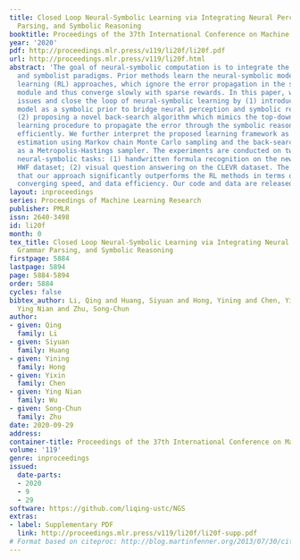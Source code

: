 ```yaml
---
title: Closed Loop Neural-Symbolic Learning via Integrating Neural Perception, Grammar
  Parsing, and Symbolic Reasoning
booktitle: Proceedings of the 37th International Conference on Machine Learning
year: '2020'
pdf: http://proceedings.mlr.press/v119/li20f/li20f.pdf
url: http://proceedings.mlr.press/v119/li20f.html
abstract: 'The goal of neural-symbolic computation is to integrate the connectionist
  and symbolist paradigms. Prior methods learn the neural-symbolic models using reinforcement
  learning (RL) approaches, which ignore the error propagation in the symbolic reasoning
  module and thus converge slowly with sparse rewards. In this paper, we address these
  issues and close the loop of neural-symbolic learning by (1) introducing the grammar
  model as a symbolic prior to bridge neural perception and symbolic reasoning, and
  (2) proposing a novel back-search algorithm which mimics the top-down human-like
  learning procedure to propagate the error through the symbolic reasoning module
  efficiently. We further interpret the proposed learning framework as maximum likelihood
  estimation using Markov chain Monte Carlo sampling and the back-search algorithm
  as a Metropolis-Hastings sampler. The experiments are conducted on two weakly-supervised
  neural-symbolic tasks: (1) handwritten formula recognition on the newly introduced
  HWF dataset; (2) visual question answering on the CLEVR dataset. The results show
  that our approach significantly outperforms the RL methods in terms of performance,
  converging speed, and data efficiency. Our code and data are released at https://liqing-ustc.github.io/NGS.'
layout: inproceedings
series: Proceedings of Machine Learning Research
publisher: PMLR
issn: 2640-3498
id: li20f
month: 0
tex_title: Closed Loop Neural-Symbolic Learning via Integrating Neural Perception,
  Grammar Parsing, and Symbolic Reasoning
firstpage: 5884
lastpage: 5894
page: 5884-5894
order: 5884
cycles: false
bibtex_author: Li, Qing and Huang, Siyuan and Hong, Yining and Chen, Yixin and Wu,
  Ying Nian and Zhu, Song-Chun
author:
- given: Qing
  family: Li
- given: Siyuan
  family: Huang
- given: Yining
  family: Hong
- given: Yixin
  family: Chen
- given: Ying Nian
  family: Wu
- given: Song-Chun
  family: Zhu
date: 2020-09-29
address: 
container-title: Proceedings of the 37th International Conference on Machine Learning
volume: '119'
genre: inproceedings
issued:
  date-parts:
  - 2020
  - 9
  - 29
software: https://github.com/liqing-ustc/NGS
extras:
- label: Supplementary PDF
  link: http://proceedings.mlr.press/v119/li20f/li20f-supp.pdf
# Format based on citeproc: http://blog.martinfenner.org/2013/07/30/citeproc-yaml-for-bibliographies/
---
```

